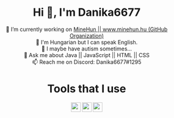 <h1 align="center">Hi 👋, I'm Danika6677</h1>
<p align="center">
 🔭 I’m currently working on <a href="www.minehun.hu">MineHun || www.minehun.hu</a><a href="github.com/MINEHUN-hu"> (GitHub Organization)</a><br>
 🌱 I'm Hungarian but I can speak English.<br>
 🤔 I maybe have autism sometimes...<br>
 💬 Ask me about Java || JavaScript || HTML || CSS<br>
 📫 Reach me on Discord: Danika6677#1295<br>
</p>

<h1 align="center"> Tools that I use </h1>

<p align="center">
<a href= "https://www.jetbrains.com/idea/"><img width="25" height="25" src="https://upload.wikimedia.org/wikipedia/commons/d/d5/IntelliJ_IDEA_Logo.svg"/></a>
<a href= "https://code.visualstudio.com/"><img width="25" height="25" src="https://cdn.jsdelivr.net/npm/simple-icons@3.0.1/icons/visualstudiocode.svg"/></a>
<a href= "https://github.com"><img width="25" height="25" src="https://cdn.jsdelivr.net/npm/simple-icons@3.0.1/icons/github.svg"/></a>
</p>

